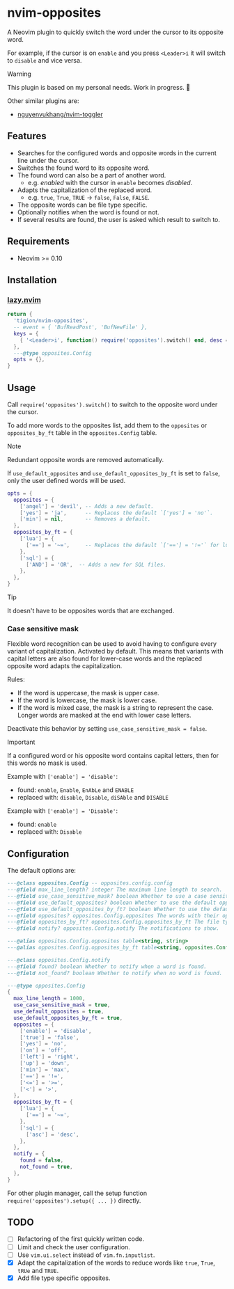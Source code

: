 # nvim-opposites

A Neovim plugin to quickly switch the word under the cursor to its opposite word.

For example, if the cursor is on `enable` and you press `<Leader>i` it will
switch to `disable` and vice versa.

> [!WARNING]
> This plugin is based on my personal needs. Work in progress. 🚀

Other similar plugins are:

- [nguyenvukhang/nvim-toggler](https://github.com/nguyenvukhang/nvim-toggler)

## Features

- Searches for the configured words and opposite words in the current line
  under the cursor.
- Switches the found word to its opposite word.
- The found word can also be a part of another word.
  - e.g. _enabled_ with the cursor in `enable` becomes _disabled_.
- Adapts the capitalization of the replaced word.
  - e.g. `true`, `True`, `TRUE` -> `false`, `False`, `FALSE`.
- The opposite words can be file type specific.
- Optionally notifies when the word is found or not.
- If several results are found, the user is asked which result to switch to.

## Requirements

- Neovim >= 0.10

## Installation

### [lazy.nvim]

[lazy.nvim]: https://github.com/folke/lazy.nvim

```lua
return {
  'tigion/nvim-opposites',
  -- event = { 'BufReadPost', 'BufNewFile' },
  keys = {
    { '<Leader>i', function() require('opposites').switch() end, desc = 'Switch to opposite word' },
  },
  ---@type opposites.Config
  opts = {},
}
```

## Usage

Call `require('opposites').switch()` to switch to the opposite word under the
cursor.

To add more words to the opposites list, add them to the `opposites` or
`opposites_by_ft` table in the `opposites.Config` table.

> [!NOTE]
> Redundant opposite words are removed automatically.

If `use_default_opposites` and `use_default_opposites_by_ft` is set to `false`,
only the user defined words will be used.

```lua
opts = {
  opposites = {
    ['angel'] = 'devil', -- Adds a new default.
    ['yes'] = 'ja',      -- Replaces the default `['yes'] = 'no'`.
    ['min'] = nil,       -- Removes a default.
  },
  opposites_by_ft = {
    ['lua'] = {
      ['=='] = '~=',     -- Replaces the default `['=='] = '!='` for lua files.
    },
    ['sql'] = {
      ['AND'] = 'OR',  -- Adds a new for SQL files.
    },
  },
}
```

> [!TIP]
> It doesn't have to be opposites words that are exchanged.

### Case sensitive mask

Flexible word recognition can be used to avoid having to configure every
variant of capitalization. Activated by default.
This means that variants with capital letters are also found for lower-case
words and the replaced opposite word adapts the capitalization.

Rules:

- If the word is uppercase, the mask is upper case.
- If the word is lowercase, the mask is lower case.
- If the word is mixed case, the mask is a string to represent the case. Longer
  words are masked at the end with lower case letters.

Deactivate this behavior by setting `use_case_sensitive_mask = false`.

> [!IMPORTANT]
> If a configured word or his opposite word contains capital letters, then for
> this words no mask is used.

Example with `['enable'] = 'disable'`:

- found: `enable`, `Enable`, `EnAbLe` and `ENABLE`
- replaced with: `disable`, `Disable`, `diSAble` and `DISABLE`

Example with `['enable'] = 'Disable'`:

- found: `enable`
- replaced with: `Disable`

## Configuration

The default options are:

```lua
---@class opposites.Config -- opposites.config.config
---@field max_line_length? integer The maximum line length to search.
---@field use_case_sensitive_mask? boolean Whether to use a case sensitive mask.
---@field use_default_opposites? boolean Whether to use the default opposites.
---@field use_default_opposites_by_ft? boolean Whether to use the default opposites.
---@field opposites? opposites.Config.opposites The words with their opposite.
---@field opposites_by_ft? opposites.Config.opposites_by_ft The file type specific words with their opposite.
---@field notify? opposites.Config.notify The notifications to show.

---@alias opposites.Config.opposites table<string, string>
---@alias opposites.Config.opposites_by_ft table<string, opposites.Config.opposites>

---@class opposites.Config.notify
---@field found? boolean Whether to notify when a word is found.
---@field not_found? boolean Whether to notify when no word is found.

---@type opposites.Config
{
  max_line_length = 1000,
  use_case_sensitive_mask = true,
  use_default_opposites = true,
  use_default_opposites_by_ft = true,
  opposites = {
    ['enable'] = 'disable',
    ['true'] = 'false',
    ['yes'] = 'no',
    ['on'] = 'off',
    ['left'] = 'right',
    ['up'] = 'down',
    ['min'] = 'max',
    ['=='] = '!=',
    ['<='] = '>=',
    ['<'] = '>',
  },
  opposites_by_ft = {
    ['lua'] = {
      ['=='] = '~=',
    },
    ['sql'] = {
      ['asc'] = 'desc',
    },
  },
  notify = {
    found = false,
    not_found = true,
  },
}
```

For other plugin manager, call the setup function
`require('opposites').setup({ ... })` directly.

## TODO

- [ ] Refactoring of the first quickly written code.
- [ ] Limit and check the user configuration.
- [ ] Use `vim.ui.select` instead of `vim.fn.inputlist`.
- [x] Adapt the capitalization of the words to reduce words like `true`,
      `True`, `tRUe` and `TRUE`.
- [x] Add file type specific opposites.
